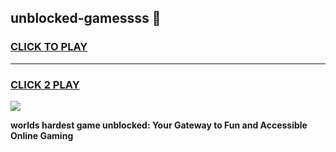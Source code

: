 
## unblocked-gamessss 👋
<h3>
<a href="https://premium.freeplayer.one?title=unblocked-gamessss&ref=14F">CLICK TO PLAY</a></h3>
<hr>

<h3>
<a href="https://premium.freeplayer.one?title=unblocked-gamessss&ref=14F">CLICK 2 PLAY</a>
  
</h3>

<a href="https://premium.freeplayer.one?title=unblocked-gamessss&ref=12F/"><img src="https://clearcache.store/games.png"></a>


**worlds hardest game unblocked: Your Gateway to Fun and Accessible Online Gaming**

